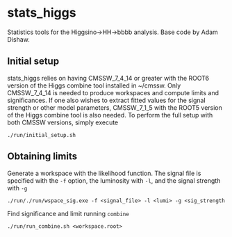 stats_higgs
=========
Statistics tools for the Higgsino->HH->bbbb analysis. Base code by Adam Dishaw.

Initial setup
--------------
stats_higgs relies on having CMSSW_7_4_14 or greater with the ROOT6 version of the Higgs combine tool
installed in ~/cmssw. Only CMSSW_7_4_14 is needed to produce workspaces and compute limits and
significances. If one also wishes to extract fitted values for the signal strength or other model parameters,
CMSSW_7_1_5 with the ROOT5 version of the Higgs combine tool is also needed. To perform the full setup with
both CMSSW versions, simply execute

    ./run/initial_setup.sh

Obtaining limits
-----------------
Generate a workspace with the likelihood function. The signal file is specified with the `-f` option,
the luminosity with `-l`, and the signal strength with `-g`

    ./run/./run/wspace_sig.exe -f <signal_file> -l <lumi> -g <sig_strength

Find significance and limit running `combine`

    ./run/run_combine.sh <workspace.root>
